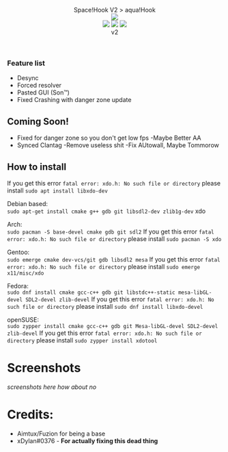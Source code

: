 <p align="center">
  Space!Hook V2 > aqua!Hook <br>
  <img src="https://flat.badgen.net/badge/VAC/Caution/yellow?icon=terminal"><br>
  <img src="https://forthebadge.com/images/badges/made-with-c.svg">
  <img src="https://forthebadge.com/images/badges/made-with-c-plus-plus.svg">
<img src="https://i.imgur.com/2YtOucm.png"><br>v2
</p> <br>

### Feature list <br>

- Desync
- Forced resolver
- Pasted GUI (Son:tm:)
- Fixed Crashing with danger zone update
## Coming Soon!
- Fixed for danger zone so you don't get low fps
-Maybe Better AA
- Synced Clantag
-Remove useless shit 
-Fix AUtowall, Maybe Tommorow

## How to install <br>


If you get this error `fatal error: xdo.h: No such file or directory` please install ```sudo apt install libxdo-dev```

Debian based: <br>
```sudo apt-get install cmake g++ gdb git libsdl2-dev zlib1g-dev```
  xdo

Arch: <br>
```sudo pacman -S base-devel cmake gdb git sdl2```
 If you get this error `fatal error: xdo.h: No such file or directory` please install ```sudo pacman -S xdo``` 

Gentoo: <br>
```sudo emerge cmake dev-vcs/git gdb libsdl2 mesa```
   If you get this error `fatal error: xdo.h: No such file or directory` please install ```sudo emerge x11/misc/xdo ```

Fedora: <br>
```sudo dnf install cmake gcc-c++ gdb git libstdc++-static mesa-libGL-devel SDL2-devel zlib-devel```
  If you get this error `fatal error: xdo.h: No such file or directory` please install ```sudo dnf install libxdo-devel ```

openSUSE: <br> 
```sudo zypper install cmake gcc-c++ gdb git Mesa-libGL-devel SDL2-devel zlib-devel```
  If you get this error `fatal error: xdo.h: No such file or directory` please install ```sudo zypper install xdotool ```

# Screenshots
*screenshots here*
*how about no*



# Credits:
- Aimtux/Fuzion for being a base
- xDylan#0376 - **For actually fixing this dead thing**
